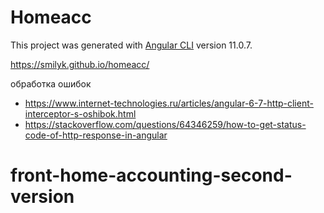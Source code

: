 # Homeacc

This project was generated with [Angular CLI](https://github.com/angular/angular-cli) version 11.0.7.

https://smilyk.github.io/homeacc/


обработка ошибок

  - https://www.internet-technologies.ru/articles/angular-6-7-http-client-interceptor-s-oshibok.html
  - https://stackoverflow.com/questions/64346259/how-to-get-status-code-of-http-response-in-angular
# front-home-accounting-second-version
